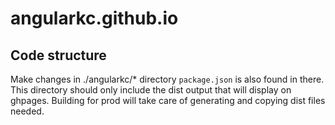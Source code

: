 # angularkc.github.io

## Code structure
Make changes in ./angularkc/* directory
`package.json` is also found in there.
This directory should only include the dist output that will display on ghpages. Building for prod will take care of generating and copying dist files needed.